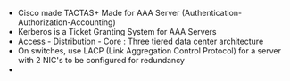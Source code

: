- Cisco made TACTAS+ Made for AAA Server (Authentication-Authorization-Accounting)
- Kerberos is a Ticket Granting System for AAA Servers
- Access - Distribution - Core : Three tiered data center architecture
- On switches, use LACP (Link Aggregation Control Protocol) for a server with 2 NIC's to be configured for redundancy
- 